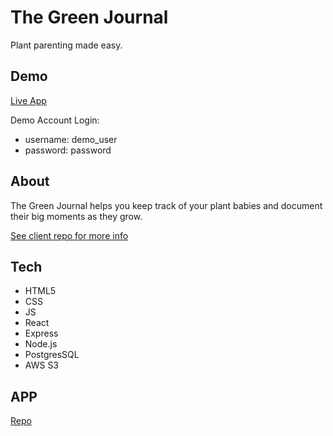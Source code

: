 # The Green Journal
Plant parenting made easy.

## Demo
[Live App](https://green-journal-app.now.sh/)

Demo Account Login:
* username: demo_user
* password: password


## About
The Green Journal helps you keep track of your plant babies and document their big moments as they grow. 

[See client repo for more info](https://github.com/sloach1218/green-journal-app)


## Tech
* HTML5
* CSS
* JS
* React
* Express
* Node.js
* PostgresSQL
* AWS S3


## APP
[Repo](https://github.com/sloach1218/green-journal-app)

